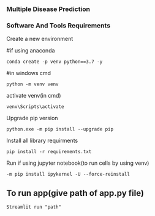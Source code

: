 ### Multiple Disease Prediction

### Software And Tools Requirements



Create a new environment

#if using anaconda
```
conda create -p venv python==3.7 -y
```
#in windows cmd
```
python -m venv venv
```
activate venv(in cmd)
```
venv\Scripts\activate
```
Upgrade pip version
```
python.exe -m pip install --upgrade pip
```
Install all library requirments
```
pip install -r requirements.txt
```
Run if using jupyter notebook(to run cells by using venv)
```
-m pip install ipykernel -U --force-reinstall
```

## To run app(give path of app.py file)
```
Streamlit run "path"
```
